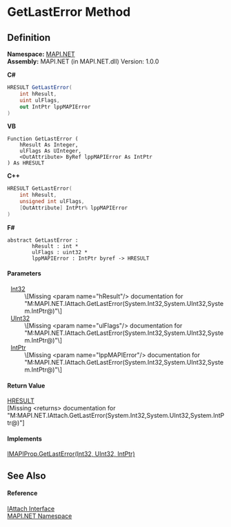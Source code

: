 # GetLastError Method




## Definition
**Namespace:** <a href="5bef4637-66f8-16d4-e5f4-4d0da57a1538.md">MAPI.NET</a>  
**Assembly:** MAPI.NET (in MAPI.NET.dll) Version: 1.0.0

**C#**
``` C#
HRESULT GetLastError(
	int hResult,
	uint ulFlags,
	out IntPtr lppMAPIError
)
```
**VB**
``` VB
Function GetLastError ( 
	hResult As Integer,
	ulFlags As UInteger,
	<OutAttribute> ByRef lppMAPIError As IntPtr
) As HRESULT
```
**C++**
``` C++
HRESULT GetLastError(
	int hResult, 
	unsigned int ulFlags, 
	[OutAttribute] IntPtr% lppMAPIError
)
```
**F#**
``` F#
abstract GetLastError : 
        hResult : int * 
        ulFlags : uint32 * 
        lppMAPIError : IntPtr byref -> HRESULT 
```



#### Parameters
<dl><dt>  <a href="https://learn.microsoft.com/dotnet/api/system.int32" target="_blank" rel="noopener noreferrer">Int32</a></dt><dd>\[Missing &lt;param name="hResult"/&gt; documentation for "M:MAPI.NET.IAttach.GetLastError(System.Int32,System.UInt32,System.IntPtr@)"\]</dd><dt>  <a href="https://learn.microsoft.com/dotnet/api/system.uint32" target="_blank" rel="noopener noreferrer">UInt32</a></dt><dd>\[Missing &lt;param name="ulFlags"/&gt; documentation for "M:MAPI.NET.IAttach.GetLastError(System.Int32,System.UInt32,System.IntPtr@)"\]</dd><dt>  <a href="https://learn.microsoft.com/dotnet/api/system.intptr" target="_blank" rel="noopener noreferrer">IntPtr</a></dt><dd>\[Missing &lt;param name="lppMAPIError"/&gt; documentation for "M:MAPI.NET.IAttach.GetLastError(System.Int32,System.UInt32,System.IntPtr@)"\]</dd></dl>

#### Return Value
<a href="50596607-a328-ef10-6ea9-0448fbb7d197.md">HRESULT</a>  
\[Missing &lt;returns&gt; documentation for "M:MAPI.NET.IAttach.GetLastError(System.Int32,System.UInt32,System.IntPtr@)"\]

#### Implements
<a href="5bef0dfc-c21a-ed22-b4b6-aebbc8ed696a.md">IMAPIProp.GetLastError(Int32, UInt32, IntPtr)</a>  


## See Also


#### Reference
<a href="ce25a38b-9434-ec81-c314-5444e5b10bd9.md">IAttach Interface</a>  
<a href="5bef4637-66f8-16d4-e5f4-4d0da57a1538.md">MAPI.NET Namespace</a>  
